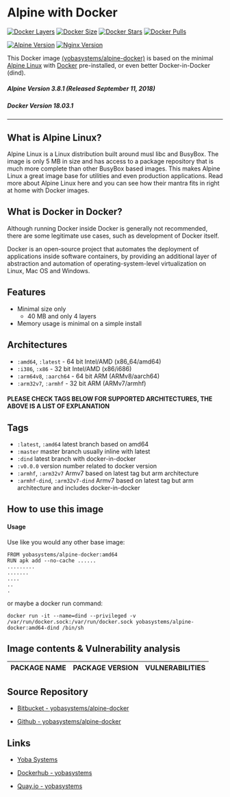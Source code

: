 # Alpine with Docker

[![Docker Layers](https://img.shields.io/badge/docker%20layers-4-blue.svg?maxAge=2592000?style=flat-square)](https://hub.docker.com/r/yobasystems/alpine-docker/) [![Docker Size](https://img.shields.io/badge/docker%20size-40%20MB-blue.svg?maxAge=2592000?style=flat-square)](https://hub.docker.com/r/yobasystems/alpine-docker/) [![Docker Stars](https://img.shields.io/docker/stars/yobasystems/alpine-docker.svg?maxAge=2592000?style=flat-square)](https://hub.docker.com/r/yobasystems/alpine-docker/) [![Docker Pulls](https://img.shields.io/docker/pulls/yobasystems/alpine-docker.svg?maxAge=2592000?style=flat-square)](https://hub.docker.com/r/yobasystems/alpine-docker/)

[![Alpine Version](https://img.shields.io/badge/alpine%20version-v3.8.1-green.svg?maxAge=2592000?style=flat-square)](http://alpinelinux.org/) [![Nginx Version](https://img.shields.io/badge/docker%20version-v18.03.1-green.svg?maxAge=2592000?style=flat-square)](http://nginx.org/en/)



This Docker image [(yobasystems/alpine-docker)](https://hub.docker.com/r/yobasystems/alpine-docker/) is based on the minimal [Alpine Linux](http://alpinelinux.org/) with [Docker](https://www.docker.com/) pre-installed, or even better Docker-in-Docker (dind).

##### Alpine Version 3.8.1 (Released September 11, 2018)
##### Docker Version 18.03.1

----

## What is Alpine Linux?
Alpine Linux is a Linux distribution built around musl libc and BusyBox. The image is only 5 MB in size and has access to a package repository that is much more complete than other BusyBox based images. This makes Alpine Linux a great image base for utilities and even production applications. Read more about Alpine Linux here and you can see how their mantra fits in right at home with Docker images.

## What is Docker in Docker?
Although running Docker inside Docker is generally not recommended, there are some legitimate use cases, such as development of Docker itself.

Docker is an open-source project that automates the deployment of applications inside software containers, by providing an additional layer of abstraction and automation of operating-system-level virtualization on Linux, Mac OS and Windows.


## Features

  * Minimal size only
    * 40 MB and only 4 layers
  * Memory usage is minimal on a simple install

## Architectures

  * ```:amd64```, ```:latest``` - 64 bit Intel/AMD (x86_64/amd64)
  * ```:i386```, ```:x86``` - 32 bit Intel/AMD (x86/i686)
  * ```:arm64v8```, ```:aarch64``` - 64 bit ARM (ARMv8/aarch64)
  * ```:arm32v7```, ```:armhf``` - 32 bit ARM (ARMv7/armhf)

#### PLEASE CHECK TAGS BELOW FOR SUPPORTED ARCHITECTURES, THE ABOVE IS A LIST OF EXPLANATION

## Tags

  * ```:latest```, ```:amd64``` latest branch based on amd64
  * ```:master``` master branch usually inline with latest
  * ```:dind``` latest branch with docker-in-docker
  * ```:v0.0.0``` version number related to docker version
  * ```:armhf```, ```:arm32v7``` Armv7 based on latest tag but arm architecture
  * ```:armhf-dind```, ```:arm32v7-dind``` Armv7 based on latest tag but arm architecture and includes docker-in-docker

## How to use this image
#### Usage

Use like you would any other base image:

```
FROM yobasystems/alpine-docker:amd64
RUN apk add --no-cache ......
.........
.......
....
..
.
```

or maybe a docker run command:


```
docker run -it --name=dind --privileged -v /var/run/docker.sock:/var/run/docker.sock yobasystems/alpine-docker:amd64-dind /bin/sh
```

## Image contents & Vulnerability analysis

| PACKAGE NAME          | PACKAGE VERSION | VULNERABILITIES |
|-----------------------|-----------------|-----------------|


## Source Repository

* [Bitbucket - yobasystems/alpine-docker](https://bitbucket.org/yobasystems/alpine-docker/)

* [Github - yobasystems/alpine-docker](https://github.com/yobasystems/alpine-docker)

## Links

* [Yoba Systems](https://www.yobasystems.co.uk/)

* [Dockerhub - yobasystems](https://hub.docker.com/u/yobasystems/)

* [Quay.io - yobasystems](https://quay.io/organization/yobasystems)
